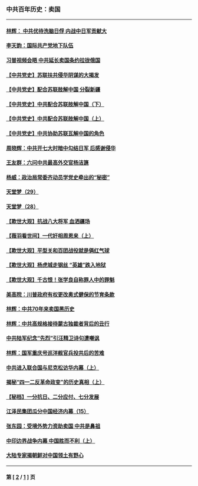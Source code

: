 ### 中共百年历史：卖国
---
#### [林辉： 中共优待洗脑日俘 内战中日军贡献大](../../pages/nf1176117/n13624644.md?03080430) 
#### [李天韵：国际共产党地下队伍](../../pages/nf1176117/n13611808.md?03080430) 
#### [习普视频会晤 中共延长卖国条约拉拢俄国](../../pages/nf1176117/n13060971.md?03080430) 
#### [【中共党史】苏联扶共侵华阴谋的大揭发](../../pages/nf1176117/n13056050.md?03080430) 
#### [【中共党史】配合苏联肢解中国 分裂新疆](../../pages/nf1176117/n13040700.md?03080430) 
#### [【中共党史】中共配合苏联肢解中国（下）](../../pages/nf1176117/n13035660.md?03080430) 
#### [【中共党史】中共配合苏联肢解中国（上）](../../pages/nf1176117/n13030262.md?03080430) 
#### [【中共党史】中共协助苏联瓦解中国的角色](../../pages/nf1176117/n13018109.md?03080430) 
#### [周晓辉：中共开七大时暗中勾结日军 后感谢侵华](../../pages/nf1176117/n12921960.md?03080430) 
#### [王友群：六问中共最高外交官杨洁篪](../../pages/nf1176117/n12836495.md?03080430) 
#### [杨威：政治局常委齐动员学党史牵出的“秘密”](../../pages/nf1176117/n12764642.md?03080430) 
#### [天堂梦（29）](../../pages/nf1176117/n12408465.md?03080430) 
#### [天堂梦（28）](../../pages/nf1176117/n12408309.md?03080430) 
#### [【欺世大观】抗战八大将军 血洒疆场](../../pages/nf1176117/n12357044.md?03080430) 
#### [【薇羽看世间】一代奸相周恩来（上）](../../pages/nf1176117/n12401109.md?03080430) 
#### [【欺世大观】平型关和百团战役就是俩红气球](../../pages/nf1176117/n12359157.md?03080430) 
#### [【欺世大观】杨虎城走钢丝 “英雄”跌入地狱](../../pages/nf1176117/n12358840.md?03080430) 
#### [【欺世大观】千古恨！张学良自称罪人中的罪魁](../../pages/nf1176117/n12358629.md?03080430) 
#### [美高院：川普政府有权更改奥式健保的节育条款](../../pages/nf1176117/n12242171.md?03080430) 
#### [林辉：中共70年来卖国黑历史](../../pages/nf1176117/n11552181.md?03080430) 
#### [林辉：中共高规格接待蒙古独裁者背后的丑行](../../pages/nf1176117/n11225005.md?03080430) 
#### [中共陆军纪念“先烈”引汪精卫诗句遭嘲讽](../../pages/nf1176117/n11153345.md?03080430) 
#### [林辉：国军重庆号巡洋舰官兵投共后的苦难](../../pages/nf1176117/n10997801.md?03080430) 
#### [中共进入联合国与尼克松访华内幕（上）](../../pages/nf1176117/n10138788.md?03080430) 
#### [揭秘“四一二反革命政变”的历史真相（上）](../../pages/nf1176117/n9996650.md?03080430) 
#### [【秘档】一分抗日、二分应付、七分发展](../../pages/nf1176117/n9331484.md?03080430) 
#### [江泽民集团瓜分中国经济内幕（15）](../../pages/nf1176117/n9268584.md?03080430) 
#### [张东园：受境外势力资助卖国 中共是鼻祖](../../pages/nf1176117/n9272480.md?03080430) 
#### [中印边界战争内幕 中国胜而不利（上）](../../pages/nf1176117/n9252458.md?03080430) 
#### [大陆专家揭朝鲜对中国领土有野心](../../pages/nf1176117/n9074056.md?03080430) 

---
#### 第 [ [2](./2.md?03080430) / [1](./1.md?03080430) ] 页
